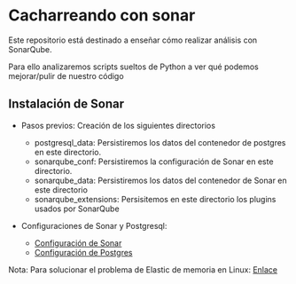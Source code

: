 # Cacharreando con sonar
Este repositorio está destinado a enseñar cómo realizar análisis con SonarQube.

Para ello analizaremos scripts sueltos de Python a ver qué podemos mejorar/pulir de nuestro código

## Instalación de Sonar
- Pasos previos: Creación de los siguientes directorios
    - postgresql_data: Persistiremos los datos del contenedor de postgres en este directorio.
    - sonarqube_conf: Persistiremos la configuración de Sonar en este directorio.
    - sonarqube_data: Persistiremos los datos del contenedor de Sonar en este directorio
    - sonarqube_extensions: Persisitemos en este directorio los plugins usados por SonarQube

- Configuraciones de Sonar y Postgresql:
    - [Configuración de Sonar](docs/sonar.md)
    - [Configuración de Postgres](docs/postgres.md)

Nota: Para solucionar el problema de Elastic de memoria en Linux: [Enlace](https://stackoverflow.com/questions/51445846/elasticsearch-max-virtual-memory-areas-vm-max-map-count-65530-is-too-low-inc)
